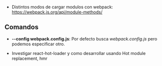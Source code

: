 * Distintos modos de cargar modulos con webpack: https://webpack.js.org/api/module-methods/

## Comandos
* **--config webpack.config.js**:  Por defecto busca _webpack.config.js_ pero podemos especificar otro.

* Investigar react-hot-loader y como desarrollar usando Hot module replacement, hmr
